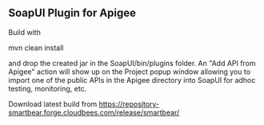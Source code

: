 SoapUI Plugin for Apigee
-------------------------------

Build with

mvn clean install

and drop the created jar in the SoapUI/bin/plugins folder. An "Add API from Apigee" action will show up on the Project
popup window allowing you to import one of the public APIs in the Apigee directory into SoapUI for adhoc testing, monitoring, etc.

Download latest build from https://repository-smartbear.forge.cloudbees.com/release/smartbear/

